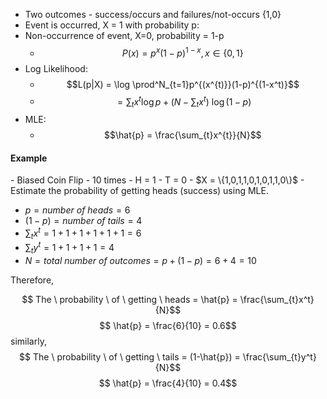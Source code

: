 - Two outcomes - success/occurs and failures/not-occurs {1,0}
- Event is occurred, X = 1 with probability p:
- Non-occurrence of event, X=0, probability = 1-p
	- $$P(x) = p^{x}(1-p)^{1-x}, x \in \lbrace 0, 1 \rbrace $$
- Log Likelihood:
	- $$L(p|X) = \log \prod^N_{t=1}p^{(x^{t)}}(1-p)^{(1-x^t)}$$
	- $$ = \sum_{t}x^{t}\log p + \left( N - \sum_{t}x^t \right) \ \log(1-p) $$
- MLE:
	- $$\hat{p} = \frac{\sum_{t}x^{t}}{N}$$

<h4>Example</h4>
- Biased Coin Flip - 10 times
	- H = 1
	- T = 0
	- $X = \{1,0,1,1,0,1,0,1,1,0\}$
- Estimate the probability of getting heads (success) using MLE.

- $p= number \ of \ heads = 6$
- $(1-{p}) = number \ of \ tails = 4$
- $\sum_{t}x^{t} = 1 + 1 + 1 + 1 + 1 + 1 = 6$
- $\sum_{t}y^{t} = 1 + 1 + 1 + 1 = 4$
- $N = total \ number \ of \ outcomes = {p} + (1-{p}) = 6 + 4 = 10$

Therefore,

$$ The \ probability \ of \ getting \ heads = \hat{p} = \frac{\sum_{t}x^t}{N}$$
$$ \hat{p} = \frac{6}{10} = 0.6$$
similarly,
$$ The \ probability \ of \ getting \ tails = (1-\hat{p}) = \frac{\sum_{t}y^t}{N}$$
$$ \hat{p} = \frac{4}{10} = 0.4$$